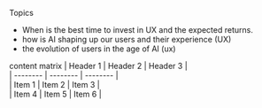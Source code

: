 Topics
- When is the best time to invest in UX and the expected returns. 
- how is AI shaping up our users and their experience (UX)
- the evolution of users in the age of AI (ux)


content matrix
| Header 1 | Header 2 | Header 3 |  
| -------- | -------- | -------- |  
| Item 1 | Item 2 | Item 3 |  
| Item 4 | Item 5 | Item 6 |
